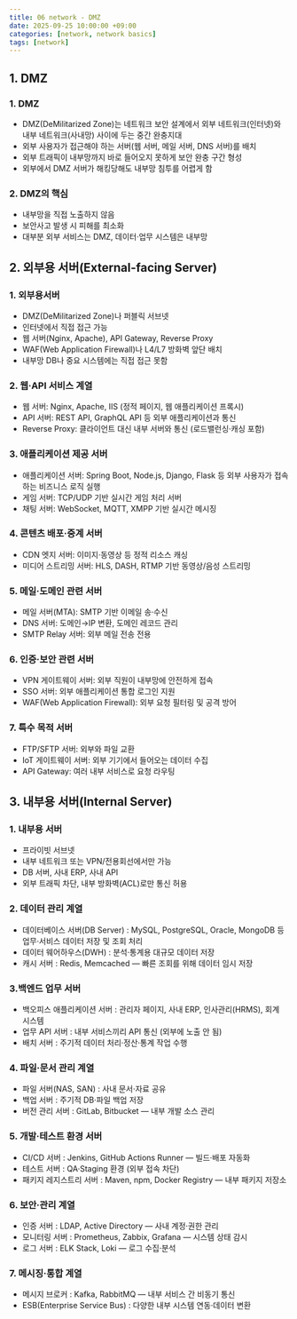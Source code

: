 ```yaml
---
title: 06 network - DMZ
date: 2025-09-25 10:00:00 +09:00
categories: [network, network basics]
tags: [network]
---
```


## 1. DMZ
### 1. DMZ
 - DMZ(DeMilitarized Zone)는 네트워크 보안 설계에서 외부 네트워크(인터넷)와 내부 네트워크(사내망) 사이에 두는 중간 완충지대
 - 외부 사용자가 접근해야 하는 서버(웹 서버, 메일 서버, DNS 서버)를 배치
 - 외부 트래픽이 내부망까지 바로 들어오지 못하게 보안 완충 구간 형성
 - 외부에서 DMZ 서버가 해킹당해도 내부망 침투를 어렵게 함

### 2. DMZ의 핵심
 - 내부망을 직접 노출하지 않음
 - 보안사고 발생 시 피해를 최소화
 - 대부분 외부 서비스는 DMZ, 데이터·업무 시스템은 내부망

## 2. 외부용 서버(External-facing Server)
### 1. 외부용서버
 - DMZ(DeMilitarized Zone)나 퍼블릭 서브넷
 - 인터넷에서 직접 접근 가능
 - 웹 서버(Nginx, Apache), API Gateway, Reverse Proxy
 - WAF(Web Application Firewall)나 L4/L7 방화벽 앞단 배치
 - 내부망 DB나 중요 시스템에는 직접 접근 못함

### 2. 웹·API 서비스 계열
 - 웹 서버: Nginx, Apache, IIS (정적 페이지, 웹 애플리케이션 프록시)
 - API 서버: REST API, GraphQL API 등 외부 애플리케이션과 통신
 - Reverse Proxy: 클라이언트 대신 내부 서버와 통신 (로드밸런싱·캐싱 포함)

### 3. 애플리케이션 제공 서버
 - 애플리케이션 서버: Spring Boot, Node.js, Django, Flask 등 외부 사용자가 접속하는 비즈니스 로직 실행
 - 게임 서버: TCP/UDP 기반 실시간 게임 처리 서버
 - 채팅 서버: WebSocket, MQTT, XMPP 기반 실시간 메시징

### 4. 콘텐츠 배포·중계 서버
 - CDN 엣지 서버: 이미지·동영상 등 정적 리소스 캐싱
 - 미디어 스트리밍 서버: HLS, DASH, RTMP 기반 동영상/음성 스트리밍

### 5. 메일·도메인 관련 서버
 - 메일 서버(MTA): SMTP 기반 이메일 송·수신
 - DNS 서버: 도메인→IP 변환, 도메인 레코드 관리
 - SMTP Relay 서버: 외부 메일 전송 전용

### 6. 인증·보안 관련 서버
 - VPN 게이트웨이 서버: 외부 직원이 내부망에 안전하게 접속
 - SSO 서버: 외부 애플리케이션 통합 로그인 지원
 - WAF(Web Application Firewall): 외부 요청 필터링 및 공격 방어

### 7. 특수 목적 서버
 - FTP/SFTP 서버: 외부와 파일 교환
 - IoT 게이트웨이 서버: 외부 기기에서 들어오는 데이터 수집
 - API Gateway: 여러 내부 서비스로 요청 라우팅
 
## 3. 내부용 서버(Internal Server)
### 1. 내부용 서버
 - 프라이빗 서브넷
 - 내부 네트워크 또는 VPN/전용회선에서만 가능
 - DB 서버, 사내 ERP, 사내 API
 - 외부 트래픽 차단, 내부 방화벽(ACL)로만 통신 허용

### 2.  데이터 관리 계열
 - 데이터베이스 서버(DB Server) : MySQL, PostgreSQL, Oracle, MongoDB 등 업무·서비스 데이터 저장 및 조회 처리
 - 데이터 웨어하우스(DWH) : 분석·통계용 대규모 데이터 저장
 - 캐시 서버 : Redis, Memcached — 빠른 조회를 위해 데이터 임시 저장

### 3.백엔드 업무 서버
 - 백오피스 애플리케이션 서버 : 관리자 페이지, 사내 ERP, 인사관리(HRMS), 회계 시스템
 - 업무 API 서버 : 내부 서비스끼리 API 통신 (외부에 노출 안 됨)
 - 배치 서버 : 주기적 데이터 처리·정산·통계 작업 수행

### 4. 파일·문서 관리 계열
 - 파일 서버(NAS, SAN) : 사내 문서·자료 공유
 - 백업 서버 : 주기적 DB·파일 백업 저장
 - 버전 관리 서버 : GitLab, Bitbucket — 내부 개발 소스 관리

### 5. 개발·테스트 환경 서버
 - CI/CD 서버 : Jenkins, GitHub Actions Runner — 빌드·배포 자동화
 - 테스트 서버 : QA·Staging 환경 (외부 접속 차단)
 - 패키지 레지스트리 서버 : Maven, npm, Docker Registry — 내부 패키지 저장소

### 6. 보안·관리 계열
 - 인증 서버 : LDAP, Active Directory — 사내 계정·권한 관리
 - 모니터링 서버 : Prometheus, Zabbix, Grafana — 시스템 상태 감시
 - 로그 서버 : ELK Stack, Loki — 로그 수집·분석

### 7. 메시징·통합 계열
 - 메시지 브로커 : Kafka, RabbitMQ — 내부 서비스 간 비동기 통신
 - ESB(Enterprise Service Bus) : 다양한 내부 시스템 연동·데이터 변환
